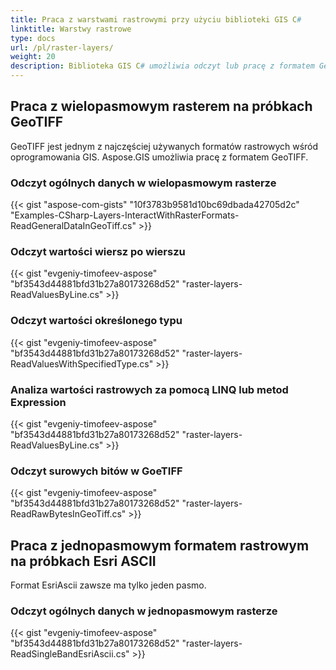 ```yaml
---
title: Praca z warstwami rastrowymi przy użyciu biblioteki GIS C#
linktitle: Warstwy rastrowe
type: docs
url: /pl/raster-layers/
weight: 20
description: Biblioteka GIS C# umożliwia odczyt lub pracę z formatem GeoTIFF, który jest jednym z najczęściej używanych formatów rastrowych wśród oprogramowania GIS.
---
```


## **Praca z wielopasmowym rasterem na próbkach GeoTIFF**
GeoTIFF jest jednym z najczęściej używanych formatów rastrowych wśród oprogramowania GIS. Aspose.GIS umożliwia pracę z formatem GeoTIFF.
### **Odczyt ogólnych danych w wielopasmowym rasterze**
{{< gist "aspose-com-gists" "10f3783b9581d10bc69dbada42705d2c" "Examples-CSharp-Layers-InteractWithRasterFormats-ReadGeneralDataInGeoTiff.cs" >}}
### **Odczyt wartości wiersz po wierszu**
{{< gist "evgeniy-timofeev-aspose" "bf3543d44881bfd31b27a80173268d52" "raster-layers-ReadValuesByLine.cs" >}}
### **Odczyt wartości określonego typu**
{{< gist "evgeniy-timofeev-aspose" "bf3543d44881bfd31b27a80173268d52" "raster-layers-ReadValuesWithSpecifiedType.cs" >}}
### **Analiza wartości rastrowych za pomocą LINQ lub metod Expression**
{{< gist "evgeniy-timofeev-aspose" "bf3543d44881bfd31b27a80173268d52" "raster-layers-ReadValuesByLine.cs" >}}
### **Odczyt surowych bitów w GoeTIFF**
{{< gist "evgeniy-timofeev-aspose" "bf3543d44881bfd31b27a80173268d52" "raster-layers-ReadRawBytesInGeoTiff.cs" >}}

## **Praca z jednopasmowym formatem rastrowym na próbkach Esri ASCII**
Format EsriAscii zawsze ma tylko jeden pasmo.
### **Odczyt ogólnych danych w jednopasmowym rasterze**
{{< gist "evgeniy-timofeev-aspose" "bf3543d44881bfd31b27a80173268d52" "raster-layers-ReadSingleBandEsriAscii.cs" >}}
